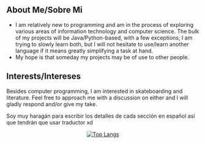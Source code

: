 ## About Me/Sobre Mi
- I am relatively new to programming and am in the process of exploring various areas of information technology and computer science. The bulk of my projects will be Java/Python-based, with a few exceptions; I am trying to slowly learn both, but I will not hesitate to use/learn another language if it means greatly simplifying a task at hand.<br>
- My hope is that someday my projects may be of use to other people.

## Interests/Intereses
Besides computer programming, I am interested in skateboarding and literature. Feel free to approach me with a discussion on either and I will gladly respond and/or give my take.

Soy muy haragán para escribir los detalles de cada sección en español así que tendrán que usar traductor xd
<br><p align="center">
[![Top Langs](https://github-readme-stats.vercel.app/api/top-langs/?username=reg1cide&layout=compact&theme=midnight-purple)](https://github.com/anuraghazra/github-readme-stats)</p>
